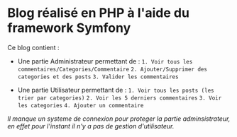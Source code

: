 # Blog réalisé en PHP à l'aide du framework Symfony

Ce blog contient : 
 * Une partie Administrateur permettant de :
  `1. Voir tous les commentaires/Categories/Commentaire`
  `2. Ajouter/Supprimer des categories et des posts`
  `3. Valider les commentaires`
  
 * Une partie Utilisateur permettant de :
  `1. Voir tous les posts (les trier par categories)`
  `2. Voir les 5 derniers commentaires`
  `3. Voir les categories`
  `4. Ajouter un commentaire`
  
  *Il manque un systeme de connexion pour proteger la partie adminsistrateur, en effet pour l'instant il n'y a pas de gestion d'utilisateur.*
      
